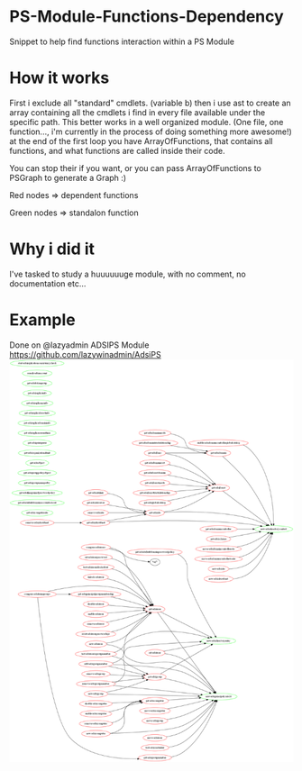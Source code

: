 # PS-Module-Functions-Dependency
Snippet to help find functions interaction within a PS Module

# How it works
First i exclude all "standard" cmdlets. (variable b)
then i use ast to create an array containing all the cmdlets i find in every file available under the specific path.
This better works in a well organized module. (One file, one function..., i'm currently in the process of doing something more awesome!)
at the end of the first loop you have ArrayOfFunctions, that contains all functions, and what functions are called inside their code.

You can stop their if you want, or you can pass ArrayOfFunctions to PSGraph to generate a Graph :)

Red nodes => dependent functions

Green nodes => standalon function

# Why i did it
I've tasked to study a huuuuuuge module, with no comment, no documentation etc...

# Example
Done on @lazyadmin ADSIPS Module https://github.com/lazywinadmin/AdsiPS
![OutPut](/ADSIPS.png)

